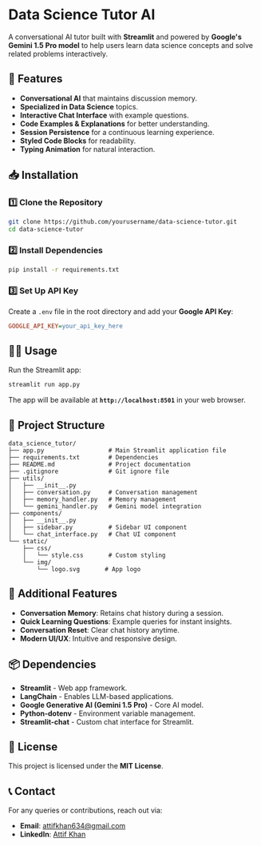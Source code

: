 # Data Science Tutor AI

A conversational AI tutor built with **Streamlit** and powered by **Google's Gemini 1.5 Pro model** to help users learn data science concepts and solve related problems interactively.

## 🚀 Features

- **Conversational AI** that maintains discussion memory.
- **Specialized in Data Science** topics.
- **Interactive Chat Interface** with example questions.
- **Code Examples & Explanations** for better understanding.
- **Session Persistence** for a continuous learning experience.
- **Styled Code Blocks** for readability.
- **Typing Animation** for natural interaction.

## 📥 Installation

### 1️⃣ Clone the Repository
```bash
git clone https://github.com/yourusername/data-science-tutor.git
cd data-science-tutor
```

### 2️⃣ Install Dependencies
```bash
pip install -r requirements.txt
```

### 3️⃣ Set Up API Key
Create a `.env` file in the root directory and add your **Google API Key**:
```ini
GOOGLE_API_KEY=your_api_key_here
```

## 🏃‍♂️ Usage
Run the Streamlit app:
```bash
streamlit run app.py
```
The app will be available at **`http://localhost:8501`** in your web browser.

## 📂 Project Structure

```
data_science_tutor/
├── app.py                  # Main Streamlit application file
├── requirements.txt        # Dependencies
├── README.md               # Project documentation
├── .gitignore              # Git ignore file
├── utils/
│   ├── __init__.py
│   ├── conversation.py     # Conversation management
│   ├── memory_handler.py   # Memory management
│   └── gemini_handler.py   # Gemini model integration
├── components/
│   ├── __init__.py
│   ├── sidebar.py          # Sidebar UI component
│   └── chat_interface.py   # Chat UI component
└── static/
    ├── css/
    │   └── style.css       # Custom styling
    └── img/
        └── logo.svg       # App logo
```

## 📌 Additional Features

- **Conversation Memory**: Retains chat history during a session.
- **Quick Learning Questions**: Example queries for instant insights.
- **Conversation Reset**: Clear chat history anytime.
- **Modern UI/UX**: Intuitive and responsive design.

## 📦 Dependencies

- **Streamlit** - Web app framework.
- **LangChain** - Enables LLM-based applications.
- **Google Generative AI (Gemini 1.5 Pro)** - Core AI model.
- **Python-dotenv** - Environment variable management.
- **Streamlit-chat** - Custom chat interface for Streamlit.

## 📜 License

This project is licensed under the **MIT License**.

## 📞 Contact

For any queries or contributions, reach out via:
- **Email**: attifkhan634@gmail.com
- **LinkedIn**: [Attif Khan](https://www.linkedin.com/in/attifkhan/)


